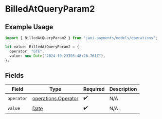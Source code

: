 # BilledAtQueryParam2

## Example Usage

```typescript
import { BilledAtQueryParam2 } from "jani-payments/models/operations";

let value: BilledAtQueryParam2 = {
  operator: "GTE",
  value: new Date("2024-10-23T05:48:28.761Z"),
};
```

## Fields

| Field                                                                                         | Type                                                                                          | Required                                                                                      | Description                                                                                   |
| --------------------------------------------------------------------------------------------- | --------------------------------------------------------------------------------------------- | --------------------------------------------------------------------------------------------- | --------------------------------------------------------------------------------------------- |
| `operator`                                                                                    | [operations.Operator](../../models/operations/operator.md)                                    | :heavy_check_mark:                                                                            | N/A                                                                                           |
| `value`                                                                                       | [Date](https://developer.mozilla.org/en-US/docs/Web/JavaScript/Reference/Global_Objects/Date) | :heavy_check_mark:                                                                            | N/A                                                                                           |